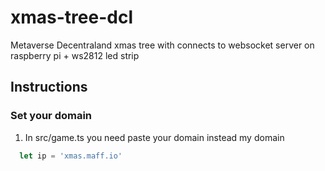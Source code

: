 # xmas-tree-dcl
 Metaverse Decentraland xmas tree with connects to websocket server on raspberry pi + ws2812 led strip

## Instructions

### Set your domain
1. In src/game.ts you need paste your domain instead my domain
````js
  let ip = 'xmas.maff.io'
````
